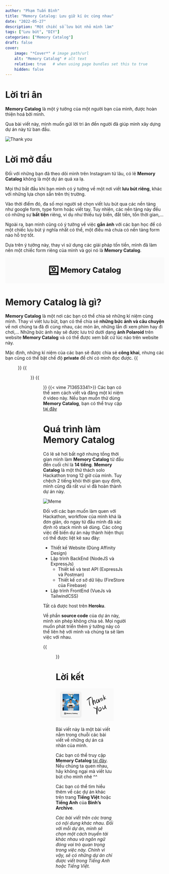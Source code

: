 ```yaml
---
author: "Phạm Tuấn Bình"
title: "Memory Catalog: Lưu giữ kí ức cùng nhau"
date: "2022-05-27"
description: "Một chiếc sổ lưu bút nhỏ mình làm"
tags: ["Lưu bút", "DIY"]
categories: ["Memory Catalog"]
draft: false
cover:
    image: "*Cover*" # image path/url
    alt: "Memory Catalog" # alt text
    relative: true   # when using page bundles set this to true
    hidden: false
---
```

# Lời tri ân

**Memory Catalog** là một ý tưởng của một người bạn của mình, được hoàn thiện hoá bởi mình.

Qua bài viết này, mình muốn gửi lời tri ân đến người đã giúp mình xây dựng dự án này từ ban đầu. 

![Thank you](https://media1.giphy.com/media/l2Je52EeawnBdPMNa/giphy.gif?cid=ecf05e47uyhvrlcdiap37sntpdtos2q728wvley6s81xm0fz&rid=giphy.gif&ct=g#center)
# Lời mở đầu

Đối với những bạn đã theo dõi mình trên Instagram từ lâu, có lẽ **Memory Catalog** không là một dự án quá xa lạ.

Mọi thứ bắt đầu khi bạn mình có ý tưởng về một nơi viết **lưu bút riêng**, khác với những lựa chọn sẵn trên thị trường.

Vào thời điểm đó, đa số mọi người sẽ chọn viết lưu bút qua các nền tảng như google form, type form hoặc viết tay. Tuy nhiên, các nền tảng này đều có những sự **bất tiện** riêng, ví dụ như thiếu tuỳ biến, đắt tiền, tốn thời gian,…

Ngoài ra, bạn mình cũng có ý tưởng về việc **gắn ảnh** với các bạn học để có một chiếc lưu bút ý nghĩa nhất có thể, một điều mà chưa có nền tảng form nào hỗ trợ tốt.

Dựa trên ý tưởng này, thay vì sử dụng các giải pháp tốn tiền, mình đã làm nên một chiếc form riêng của mình và gọi nó là **Memory Catalog**.

![Logo Memory Catalog](images/project-logo.png)

# Memory Catalog là gì?


**Memory Catalog** là một nơi các bạn có thể chia sẻ những kỉ niệm cùng mình. Thay vì viết lưu bút, bạn có thể chia sẻ **những bức ảnh và câu chuyện** về nơi chúng ta đã đi cùng nhau, các món ăn, những lần đi xem phim hay đi chơi,… Những bức ảnh này sẽ được lưu trữ dưới dạng **ảnh Polaroid** trên website **Memory Catalog** và có thể được xem bất cứ lúc nào trên website này.

Mặc định, những kỉ niệm của các bạn sẽ được chia sẻ **công khai**, nhưng các bạn cũng có thể bật chế độ **private** để chỉ có mình đọc được.
{{<figure src="images/MainPage.png" title="Trang chủ Memory Catalog" caption="Memory Catalog được thiết kế tối giản, nói xuông thì có thể là thiết kế hơi lười. Nhưng mình tin rằng thiết kế này sẽ giúp website của mình dễ sử dụng và dễ hiểu hơn.">}}
{{<figure src="images/PolaroidCard.png" title="Thẻ Polaroid của Memory Catalog" caption="Nếu bạn để kỉ niệm của mình công khai, mọi người có thể xem kỉ niệm này bằng cách chọn một thẻ Polaroid.">}}
{{<figure src="images/UploadForm.png" title="Form viết kỉ niệm của Memory Catalog" caption="Các bạn có thể vừa điền form vừa xem một bản preview của thẻ Polaroid ở bên cạnh. Thẻ này sẽ thay đổi ngay khi bạn điền thông tin của mình vào.">}}
{{< vime 713653341>}}
Các bạn có thể xem cách viết và đăng một kỉ niệm ở video này. Nếu bạn muốn thử dùng **Memory Catalog**, bạn có thể truy cập [tại đây](https://memory.binhph.am)

# Quá trình làm Memory Catalog

Có lẽ sẽ hơi bất ngờ nhưng tổng thời gian mình làm **Memory Catalog** từ đầu đến cuối chỉ là **14 tiếng**. **Memory Catalog** là một thử thách solo Hackathon trong 12 giờ của mình. Tuy chệch 2 tiếng khỏi thời gian quy định, mình cũng đã rất vui vì đã hoàn thành dự án này. 

![Meme](https://media3.giphy.com/media/12e5dX36aMp2Ba/giphy.gif?cid=ecf05e4749226wd04h00z6v2qdc64j3rvd0qhsi37qu67jjw&rid=giphy.gif&ct=g#center)

Đối với các bạn muốn làm quen với Hackathon, workflow của mình khá là đơn giản, do ngay từ đầu mình đã xác định rõ stack mình sẽ dùng. Các công việc để biến dự án này thành hiện thực có thể được liệt kê sau đây:
- Thiết kế Website (Dùng Affinity Design)
- Lập trình BackEnd (NodeJS và ExpressJs)
    - Thiết kế và test API (ExpressJs và Postman)
    - Thiết kế cơ sở dữ liệu (FireStore của Firebase)
- Lập trình FrontEnd (VueJs và TailwindCSS)

Tất cả được host trên **Heroku**.

Về phần **source code** của dự án này, mình xin phép không chia sẻ. Mọi người muốn phát triển thêm ý tưởng này có thể liên hệ với mình và chúng ta sẽ làm việc với nhau.

{{<figure src="images/OriginalPage.png" title="Trang chủ Memory Catalog lúc đầu" caption="Điều đầu tiên mình làm khi bắt đầu dự án này là thiết kế một bản Memory Catalog với ảnh của em mình trên Affinity Design.">}}

# Lời kết

![EndNote](images/EndNote.png)

Bài viết này là một bài viết nằm trong chuỗi các bài viết về những dự án cá nhân của mình. 

Các bạn có thể truy cập **Memory Catalog** [tại đây](https://memory.binhph.am). Nếu chúng ta quen nhau, hãy không ngại mà viết lưu bút cho mình nhé ^^

Các bạn có thể tìm hiểu thêm về các dự án khác trên trang **Tiếng Việt** hoặc **Tiếng Anh** của **Binh’s Archive**.

*Các bài viết trên các trang có nội dung khác nhau. Đối với mỗi dự án, mình sẽ chọn một cách truyền tải khác nhau và ngôn ngữ đóng vai trò quan trọng trong việc này. Chính vì vậy, sẽ có những dự án chỉ được viết trong Tiếng Anh hoặc Tiếng Việt.*